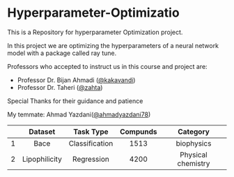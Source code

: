 # Hyperparameter-Optimizatio

This is a Repository for hyperparameter Optimization project.

In this project we are optimizing the hyperparameters of a neural network model with a package called ray tune.



Professors who accepted to instruct us in this course and project are:
+ Professor Dr. Bijan Ahmadi ([@kakavandi](https://github.com/kakavandi))
+ Professor Dr. Taheri ([@zahta](https://github.com/zahta))

Special Thanks for their guidance and patience


My temmate: Ahmad Yazdani([@ahmadyazdani78](https://github.com/Ahmadyazdani78))


<center> 
  
|   |     Dataset     |    Task Type   | Compunds |      Category     |
|---|:---------------:|:--------------:|:--------:|:-----------------:|
| 1 |      Bace       | Classification |   1513   |     biophysics    |
| 2 |  Lipophilicity  | Regression     |   4200   | Physical chemistry|
